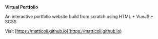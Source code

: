 **Virtual Portfolio**

An interactive portfolio website build from scratch using HTML + VueJS + SCSS

Visit [https://matticoli.github.io](https://matticoli.github.io)                